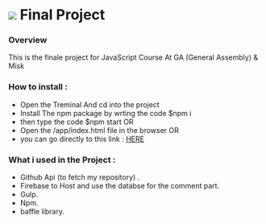 # ![](https://ga-dash.s3.amazonaws.com/production/assets/logo-9f88ae6c9c3871690e33280fcf557f33.png) Final Project

### Overview

This is the finale project for JavaScript Course At GA (General Assembly) & Misk

### How to install :

- Open the Treminal And cd into the project
- Install The npm package by wrting the code \$npm i
- then type the code \$npm start
  OR
- Open the /app/index.html file in the browser
  OR
- you can go directly to this link : <a href="https://hussam-de.firebaseapp.com/app/">HERE</a>

### What i used in the Project :

- Github Api (to fetch my repository) .
- Firebase to Host and use the databse for the comment part.
- Gulp.
- Npm.
- baffle library.
